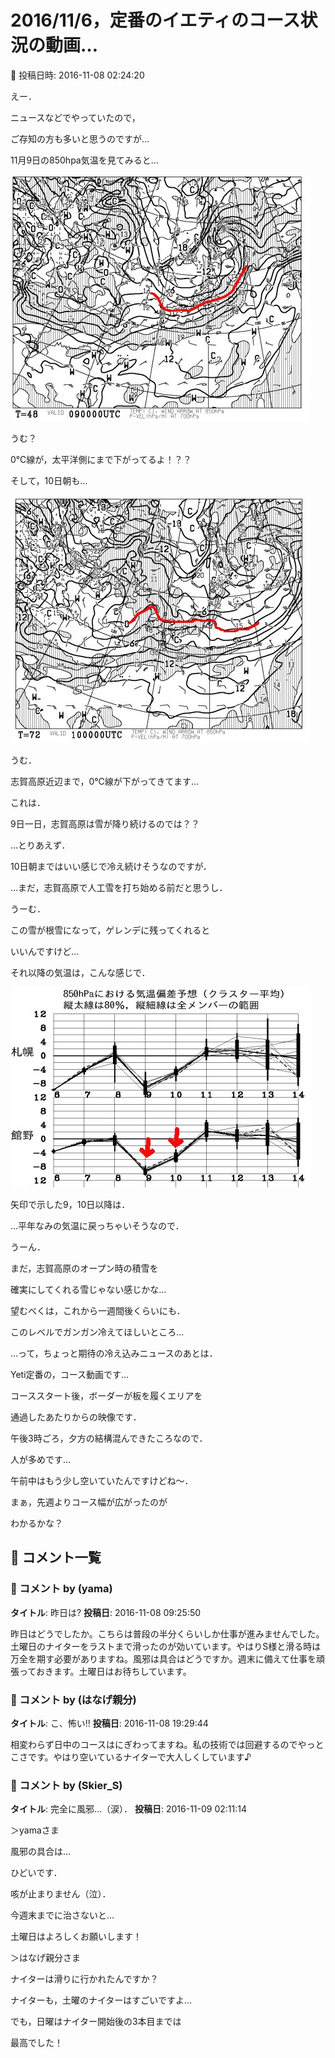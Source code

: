 # 2016/11/6，定番のイエティのコース状況の動画…

📅 投稿日時: 2016-11-08 02:24:20

えー．


ニュースなどでやっていたので，


ご存知の方も多いと思うのですが…





11月9日の850hpa気温を見てみると…




![79c14979c5ef1da2647a008844d0c5f7.jpg](images/79c14979c5ef1da2647a008844d0c5f7.jpg)




うむ？


0℃線が，太平洋側にまで下がってるよ！？？





そして，10日朝も…




![7116d670f91c296e3ae9c2b393c45006.jpg](images/7116d670f91c296e3ae9c2b393c45006.jpg)




うむ．


志賀高原近辺まで，0℃線が下がってきてます…





これは．


9日一日，志賀高原は雪が降り続けるのでは？？


…とりあえず．


10日朝まではいい感じで冷え続けそうなのですが．


…まだ，志賀高原で人工雪を打ち始める前だと思うし．


うーむ．


この雪が根雪になって，ゲレンデに残ってくれると


いいんですけど…





それ以降の気温は，こんな感じで．




![28062488d85a5351815712bf15f9ce16.jpg](images/28062488d85a5351815712bf15f9ce16.jpg)




矢印で示した9，10日以降は．


…平年なみの気温に戻っちゃいそうなので．


うーん．


まだ，志賀高原のオープン時の積雪を


確実にしてくれる雪じゃない感じかな…





望むべくは，これから一週間後くらいにも．


このレベルでガンガン冷えてほしいところ…





…って，ちょっと期待の冷え込みニュースのあとは．


Yeti定番の，コース動画です…





コーススタート後，ボーダーが板を履くエリアを


通過したあたりからの映像です．


午後3時ごろ，夕方の結構混んできたころなので．


人が多めです…





午前中はもう少し空いていたんですけどね～．





まぁ，先週よりコース幅が広がったのが


わかるかな？

## 💬 コメント一覧

### 💬 コメント by (yama)
**タイトル**: 昨日は?
**投稿日**: 2016-11-08 09:25:50

昨日はどうでしたか。こちらは普段の半分くらいしか仕事が進みませんでした。土曜日のナイターをラストまで滑ったのが効いています。やはりS様と滑る時は万全を期す必要がありますね。風邪は具合はどうですか。週末に備えて仕事を頑張っておきます。土曜日はお待ちしています。

### 💬 コメント by (はなげ親分)
**タイトル**: こ、怖い!!
**投稿日**: 2016-11-08 19:29:44

相変わらず日中のコースはにぎわってますね。私の技術では回避するのでやっとこさです。やはり空いているナイターで大人しくしています♪

### 💬 コメント by (Skier_S)
**タイトル**: 完全に風邪…（涙）．
**投稿日**: 2016-11-09 02:11:14

＞yamaさま

風邪の具合は…

ひどいです．

咳が止まりません（泣）．

今週末までに治さないと…

土曜日はよろしくお願いします！



＞はなげ親分さま

ナイターは滑りに行かれたんですか？

ナイターも，土曜のナイターはすごいですよ…

でも，日曜はナイター開始後の3本目までは

最高でした！

